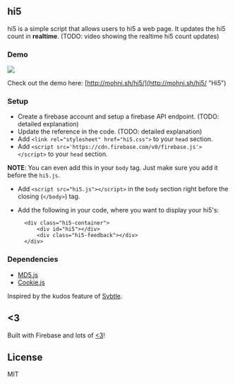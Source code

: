 ## hi5

hi5 is a simple script that allows users to hi5 a web page. It updates the hi5 count in **realtime**. (TODO: video showing the realtime hi5 count updates)

### Demo

[![](http://i.imgur.com/f6xS0Pk.png)](http://mohni.sh/hi5/ "Hi5")

Check out the demo here: [http://mohni.sh/hi5/](http://mohni.sh/hi5/ "Hi5")

### Setup

- Create a firebase account and setup a firebase API endpoint. (TODO: detailed explanation)
- Update the reference in the code. (TODO: detailed explanation)
- Add `<link rel="stylesheet" href="hi5.css">` to your `head` section.
- Add `<script src='https://cdn.firebase.com/v0/firebase.js'></script>` to your `head` section.

**NOTE**: You can even add this in your `body` tag. Just make sure you add it before the `hi5.js`.

- Add `<script src="hi5.js"></script>` in the `body` section right before the closing (`</body>`) tag.
- Add the following in your code, where you want to display your hi5's:


		<div class="hi5-container">
  			<div id="hi5"></div>
		    <div class="hi5-feedback"></div>
		</div>


### Dependencies

- [MD5.js](http://www.myersdaily.org/joseph/javascript/md5-text.html)
- [Cookie.js](https://github.com/js-coder/cookie.js)

Inspired by the kudos feature of [Svbtle](http://svbtle.com).

## <3

Built with Firebase and lots of [<3](http://twitter.com/arrowgunz)!

## License

MIT